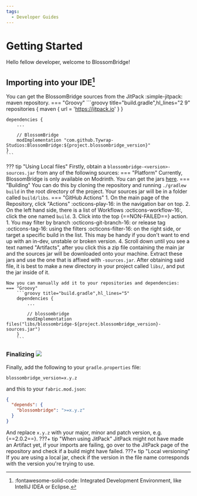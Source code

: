 ```yaml
---
tags:
  - Developer Guides
---
```

# Getting Started
Hello fellow developer, welcome to BlossomBridge!

## Importing into your IDE[^1]
[^1]: :fontawesome-solid-code: Integrated Development Environment, like IntelliJ IDEA or Eclipse.

You can get the BlossomBridge sources from the JitPack :simple-jitpack: maven repository.
=== "Groovy"
    ```groovy title="build.gradle",hl_lines="2 9"
    repositories {
        maven { url = 'https://jitpack.io' }
    }   

    dependencies {
        ...

	    // BlossomBridge
	    modImplementation "com.github.Tywrap-Studios:BlossomBridge:${project.blossombridge_version}"
    }
    ```
??? tip "Using Local files"
    Firstly, obtain a `blossombridge-<version>-sources.jar` from any of the following sources:
    === "Platform"
        Currently, BlossomBridge is only available on Modrinth. You can get the jars [here](https://modrinth.com/mod/blossombridge).
    === "Building"
        You can do this by cloning the repository and running `./gradlew build` in the root directory of the project. Your sources jar will be in a folder called `build/libs`.
    === "GitHub Actions"
        1. On the main page of the Repository, click "Actions" :octicons-play-16: in the navigation bar on top.
        2. On the left hand side, there is a list of Workflows :octicons-workflow-16:, click the one named `build`.
        3. Click into the top {==NON-FAILED==} action.
            1. You may filter by branch :octicons-git-branch-16: or release tag :octicons-tag-16: using the filters :octicons-filter-16: on the right side, or target a specific build in the list. This may be handy if you don't want to end up with an in-dev, unstable or broken version.
        4. Scroll down until you see a text named "Artifacts", after you click this a zip file containing the main jar and the sources jar will be downloaded onto your machine. Extract these jars and use the one that is affixed with `-sources.jar`.
    After obtaining said file, it is best to make a new directory in your project called `libs/`, and put the jar inside of it.

    Now you can manually add it to your repositories and dependencies:
    === "Groovy"
        ```groovy title="build.gradle",hl_lines="5"
        dependencies {
            ...

	        // blossombridge
	        modImplementation files("libs/blossombridge-${project.blossombridge_version}-sources.jar")
        }
        ```

### Finalizing [![](https://jitpack.io/v/Tywrap-Studios/BlossomBridge.svg)](https://jitpack.io/#Tywrap-Studios/BlossomBridge)
Finally, add the following to your `gradle.properties` file:
```properties
blossombridge_version=x.y.z
```
and this to your `fabric.mod.json`:
```json
{
  "depends": {
    "blossombridge": ">=x.y.z"
  }
}
```
And replace `x.y.z` with your major, minor and patch version, e.g. {==2.0.2==}.
???+ tip "When using JitPack"
    JitPack might not have made an Artifact yet, if your imports are failing, go over to the JitPack page of the repository and check if a build might have failed.
???+ tip "Local versioning"
    If you are using a local jar, check if the version in the file name corresponds with the version you're trying to use.